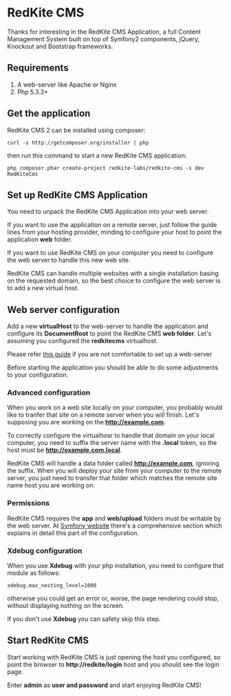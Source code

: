 # RedKite CMS
Thanks for interesting in the RedKite CMS Application, a full Content Management
System built on top of Symfony2 components, jQuery, Knockout and Bootstrap frameworks.

## Requirements
1. A web-server like Apache or Nginx
2. Php 5.3.3+

## Get the application
RedKite CMS 2 can be installed using composer:

    curl -s http://getcomposer.org/installer | php

then run this command to start a new RedKite CMS application:

    php composer.phar create-project redkite-labs/redkite-cms -s dev RedKiteCms

## Set up RedKite CMS Application
You need to unpack the RedKite CMS Application into your web server.

If you want to use the application on a remote server, just follow the guide lines
from your hosting provider, minding to configure your host to point the application
**web** folder.

If you want to use RedKite CMS on your computer you need to configure the web server
to handle this new web site.

RedKite CMS can handle multiple websites with a single installation basing on the
requested domain, so the best choice to configure the web server is to add a new
virtual host.

## Web server configuration
Add a new **virtualHost** to the web-server to handle the application and configure 
its **DocumentRoot** to point the RedKite CMS **web folder**. Let's assuming you
configured the **redkitecms** virtualhost.

Please refer [this guide](http://symfony.com/doc/current/cookbook/configuration/web_server_configuration.html) 
if you are not comfortable to set up a web-server

Before starting the application you should be able to do some adjustments to your
configuration.

### Advanced configuration
When you work on a web site locally on your computer, you probably would like to tranfer
that site on a remote server when you will finish. Let's supposing you are working on the 
**http://example.com**.

To correctly configure the virtualhosr to handle that domain on your local computer,
you need to suffix the server name with the **.local** token, so the host must be
**http://example.com.local**.

RedKite CMS will handle a data folder called **http://example.com**, ignoring the suffix.
When you will deploy your site from your computer to the remote server, you just need
to transfer that folder which matches the remote site name host you are working on.

### Permissions 
RedKite CMS requires the **app** and **web/upload** folders must be writable by the web server.
At [Symfony website](http://symfony.com/doc/current/book/installation.html#checking-symfony-application-configuration-and-setup) 
there's a comprehensive section which explains in detail this part of the configuration.

### Xdebug configuration
When you use **Xdebug** with your php installation, you need to configure that module
as follows:

    xdebug.max_nesting_level=1000

otherwise you could get an error or, worse, the page rendering could stop, without
displaying nothing on the screen.

If you don't use **Xdebug** you can safety skip this step.

## Start RedKite CMS
Start working with RedKite CMS is just opening the host you configured, so point the
browser to **http://redkite/login** host and you should see the login page.

Enter **admin** as **user and password** and start enjoying RedKite CMS!